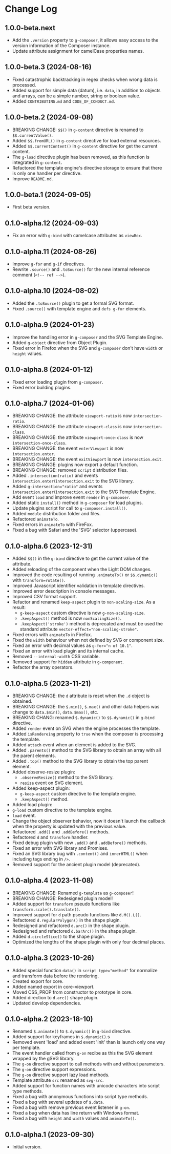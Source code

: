 # Change Log

## 1.0.0-beta.next

- Add the `.version` property to `g-composer`, it allows easy access to the version information of 
  the Composer instance.
- Update attribute assignment for camelCase properties names.

## 1.0.0-beta.3 (2024-08-16)

- Fixed catastrophic backtracking in regex checks when wrong data is processed.
- Added support for simple data (datum), i.e. `data`, in addition to objects and arrays, can be a 
  simple number, string or boolean value.
- Added `CONTRIBUTING.md` and `CODE_OF_CONDUCT.md`.

## 1.0.0-beta.2 (2024-09-08)

- BREAKING CHANGE: `$$()` in `g-content` directive is renamed to `$$.currentValue()`.
- Added `$$.fromURL()` in `g-content` directive for load external resources.
- Added `$$.currentContent()` in `g-content` directive for get the current content.
- The `g-load` directive plugin has been removed, as this function is integrated in `g-content`.
- Refactored the template engine's directive storage to ensure that there is only one handler per directive.
- Improve `README.md`.

## 1.0.0-beta.1 (2024-09-05)

- First beta version.

## 0.1.0-alpha.12 (2024-09-03)

- Fix an error with `g-bind` with camelcase attributes as `viewBox`.

## 0.1.0-alpha.11 (2024-08-26)

- Improve `g-for` and `g-if` directives.
- Rewrite `.source()` and `.toSource()` for the new internal reference comment (`<!-- ref -->`).

## 0.1.0-alpha.10 (2024-08-02)

- Added the `.toSource()` plugin to get a formal SVG format.
- Fixed `.source()` with template engine and `defs g-for` elements.

## 0.1.0-alpha.9 (2024-01-23)

- Improve the handling error in `g-composer` and the SVG Template Engine.
- Added `g-object` directive from Object Plugin.
- Fixed error in Firefox when the SVG and `g-composer` don't have `width` or `height` values.

## 0.1.0-alpha.8 (2024-01-12)

- Fixed error loading plugin from `g-composer`.
- Fixed error building plugins.

## 0.1.0-alpha.7 (2024-01-06)

- BREAKING CHANGE: the attribute `viewport-ratio` is now `intersection-ratio`.
- BREAKING CHANGE: the attribute `viewport-class` is now `intersection-class`.
- BREAKING CHANGE: the attribute `viewport-once-class` is now `intersection-once-class`.
- BREAKING CHANGE: the event `enterViewport` is now `intersection.enter`.
- BREAKING CHANGE: the event `exitViewport` is now `intersection.exit`.
- BREAKING CHANGE: plugins now export a default function.
- BREAKING CHANGE: removed `script` distribution files.
- Added `.intersection(ratio)` and events `intersection.enter`/`intersection.exit` to the SVG
  library.
- Added `g-intersection="ratio"` and events `intersection.enter`/`intersection.exit` to the SVG
  Template Engine.
- Add event `load` and improve event `render` in `g-composer`.
- Added static `install()` method in `g-composer` for load plugins.
- Update plugins script for call to `g-composer.install()`.
- Added `module` distribution folder and files.
- Refactored `animateTo`.
- Fixed errors in `animateTo` with FireFox.
- Fixed a bug with Safari and the 'SVG' selector (uppercase).

## 0.1.0-alpha.6 (2023-12-31)

- Added `$$()` in the `g-bind` directive to get the current value of the attribute.
- Added reloading of the component when the Light DOM changes.
- Improved the code resulting of running `.animateTo()` or `$$.dynamic()` with `transform=rotate()`.
- Improved Javascript identifier validation in template directives.
- Improved error description in console messages.
- Improved CSV format support.
- Refactor and renamed `keep-aspect` plugin to `non-scaling-size`. As a result:
  - `g-keep-aspect` custom directive is now `g-non-scaling-size`.
  - `.keepAspect()` method is now `nonScalingSize()`.
  - `.keepAspect('stroke')` method is deprecated and must be used the standard
    attribute `vector-effect="non-scaling-stroke"`.
- Fixed errors with `animateTo` in Firefox.
- Fixed the `width` behaviour when not defined by SVG or component size.
- Fixed an error with decimal values as `g-for="n of 10.1"`.
- Fixed an error with load plugin and its internal cache.
- Removed `--internal-width` CSS variable.
- Removed support for `hidden` attribute in `g-component`.
- Refactor the array operators.

## 0.1.0-alpha.5 (2023-11-21)

- BREAKING CHANGE: the `d` attribute is reset when the `.d` object is obtained.
- BREAKING CHANGE: the `$.min()`, `$.max()` and other data helpers was change to `data.$min()`,
  `data.$max()`, etc.
- BREAKING CHANG: renamed `$.dynamic()` to `$$.dynamic()` in `g-bind` directive.
- Added `render` event on SVG when the engine processes the template.
- Added `isRendereing` property to `true` when the composer is processing the template.
- Added `attach` event when an element is added to the SVG.
- Added `.parents()` method to the SVG library to obtain an array with all the parent elements.
- Added `.top()` method to the SVG library to obtain the top parent element.
- Added observe-resize plugin:
  - `.observeResize()` method to the SVG library.
  - `resize` event on SVG element.
- Added keep-aspect plugin:
  - `g-keep-aspect` custom directive to the template engine.
  - `.keepAspect()` method.
- Added load plugin:
- `g-load` custom directive to the template engine.
- `load` event.
- Change the object observer behavior, now it doesn't launch the callback when the property is
  updated with the previous value.
- Refactored `.add()` and `.addBefore()` methods.
- Refactored `d` and `transform` handler.
- Fixed debug plugin with new `.add()` and `.addBefore()` methods.
- Fixed an error with SVG library and Promises.
- Fixed an SVG library bug with `.content()` and `innerHTML()` when including tags ending in `/>`.
- Removed support for the ancient plugin model (deprecated).

## 0.1.0-alpha.4 (2023-11-08)

- BREAKING CHANGE: Renamed `g-template` as `g-composer`!
- BREAKING CHANGE: Redesigned plugin model!
- Added support for `transform` pseudo functions like `transform.scale().translate()`.
- Improved support for `d` path pseudo functions like `d.M().L()`.
- Refactored `d.regularPolygon()` in the shape plugin.
- Redesigned and refactored `d.arc()` in the shape plugin.
- Redesigned and refactored `d.barArc()` in the shape plugin.
- Added `d.circleSlice()` to the shape plugin.
- Optimized the lengths of the shape plugin with only four decimal places.

## 0.1.0-alpha.3 (2023-10-26)

- Added special function `data()` in `script type="method"` for normalize and transform data before
  the rendering.
- Created export for core.
- Added named export in core-viewport.
- Moved CSS_PROP from constructor to prototype in core.
- Added direction to `d.arc()` shape plugin.
- Updated develop dependencies.

## 0.1.0-alpha.2 (2023-18-10)

- Renamed `$.animate()` to `$.dynamic()` in `g-bind` directive.
- Added support for keyframes in `$.dynamic()`.s
- Removed event 'load' and added event 'init' than is launch only one way per template.
- The event handler called from `g-on` recibe as this the SVG element wrapped by the gSVG library.
- The `g-on` directive support to call methods with and without parameters.
- The `g-on` directive support expressions.
- The `g-on` directive support lazy load methods.
- Template attribute `src` renamed as `svg-src`.
- Added support for function names with unicode characters into script type methods.
- Fixed a bug with anonymous functions into script type methods.
- Fixed a bug with several updates of `$.data`.
- Fixed a bug with remove previous event listener in `g-on`.
- Fixed a bug when data has line return with Windows format.
- Fixed a bug with `height` and `width` values and `animateTo()`.

## 0.1.0-alpha.1 (2023-09-30)

- Initial version.
